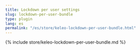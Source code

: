 ```yaml
---
title: Lockdown per user settings
slug: lockdown-per-user-bundle
type: plugin
lang: es
permalink: "/es/store/keleo-lockdown-per-user-bundle.html"
---
```


{% include store/keleo-lockdown-per-user-bundle.md %}
